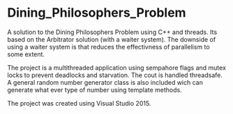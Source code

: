 # Dining_Philosophers_Problem

A solution to the Dining Philosophers Problem using C++ and threads. Its based on the Arbitrator solution (with a waiter system). The downside of using a waiter system is that reduces the effectivness of parallelism to some extent. 

The project is a multithreaded application using sempahore flags and mutex locks to prevent deadlocks and starvation.
The cout is handled threadsafe. A general random number generator class is also included wich can generate what ever type of number using template methods.

The project was created using Visual Studio 2015.

